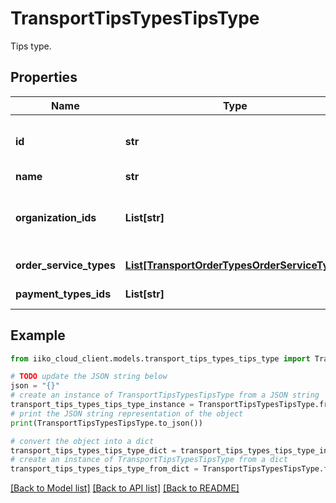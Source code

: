 # TransportTipsTypesTipsType

Tips type.

## Properties

Name | Type | Description | Notes
------------ | ------------- | ------------- | -------------
**id** | **str** | Tips type ID.                Can be obtained by &#x60;/api/1/tips_types&#x60; operation. | 
**name** | **str** | Tips type name. | 
**organization_ids** | **List[str]** | Supported organizations IDs.                Can be obtained by &#x60;/api/1/organizations&#x60; operation. | 
**order_service_types** | [**List[TransportOrderTypesOrderServiceType]**](TransportOrderTypesOrderServiceType.md) | Supported order service types. | 
**payment_types_ids** | **List[str]** | Supported payment types IDs. | 

## Example

```python
from iiko_cloud_client.models.transport_tips_types_tips_type import TransportTipsTypesTipsType

# TODO update the JSON string below
json = "{}"
# create an instance of TransportTipsTypesTipsType from a JSON string
transport_tips_types_tips_type_instance = TransportTipsTypesTipsType.from_json(json)
# print the JSON string representation of the object
print(TransportTipsTypesTipsType.to_json())

# convert the object into a dict
transport_tips_types_tips_type_dict = transport_tips_types_tips_type_instance.to_dict()
# create an instance of TransportTipsTypesTipsType from a dict
transport_tips_types_tips_type_from_dict = TransportTipsTypesTipsType.from_dict(transport_tips_types_tips_type_dict)
```
[[Back to Model list]](../README.md#documentation-for-models) [[Back to API list]](../README.md#documentation-for-api-endpoints) [[Back to README]](../README.md)


